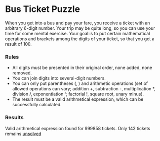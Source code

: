 # Bus Ticket Puzzle

When you get into a bus and pay your fare, you receive a ticket with an arbitrary 6-digit number. Your trip may be quite long, so you can use your time for some mental exercise. Your goal is to put certain mathematical operations and brackets among the digits of your ticket, so that you get a result of 100.

### Rules

- All digits must be presented in their original order, none added, none removed.
- You can join digits into several-digit numbers.
- You can only put parentheses (, ) and arithmetic operations (set of allowed operations can vary; addition +, subtraction -, multiplication *, division /, exponentiation ^, factorial !, square root, unary minus).
- The result must be a valid arithmetical expression, which can be successfully calculated. 

### Results

Valid arithmetical expression found for 999858 tickets. Only 142 tickets remains [unsolved](./unsolved.txt)